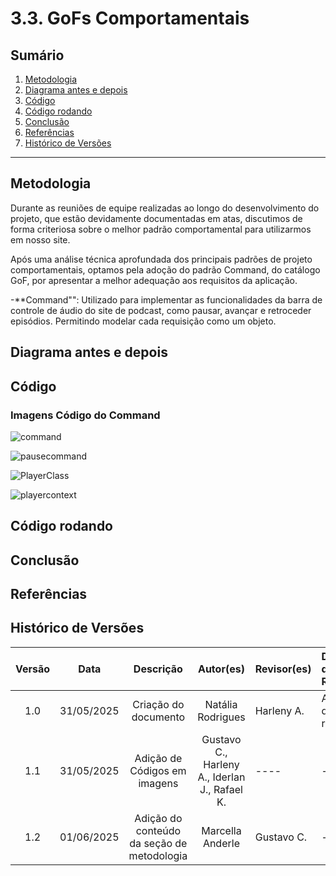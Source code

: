 # 3.3. GoFs Comportamentais

## Sumário
1. [Metodologia](#metodologia)
2. [Diagrama antes e depois](#diagrama-antes-e-depois)
3. [Código](#código)
4. [Código rodando](#código-rodando)
5. [Conclusão](#conclusão)
6. [Referências](#referências)
7. [Histórico de Versões](#histórico-de-versões)

---

## Metodologia

Durante as reuniões de equipe realizadas ao longo do desenvolvimento do projeto, que estão devidamente documentadas em atas, discutimos de forma criteriosa sobre o melhor padrão comportamental para utilizarmos em nosso site.

Após uma análise técnica aprofundada dos principais padrões de projeto comportamentais, optamos pela adoção do padrão Command, do catálogo GoF, por apresentar a melhor adequação aos requisitos da aplicação.

-**Command"": Utilizado para implementar as funcionalidades da barra de controle de áudio do site de podcast, como pausar, avançar e retroceder episódios. Permitindo modelar cada requisição como um objeto.

## Diagrama antes e depois

## Código
### Imagens Código do Command

![command](_media/Command/Command/command.png)

![pausecommand](_media/Command/Command/pausecommand.png)

![PlayerClass](_media/Command/Command/PlayerClass.png)

![playercontext](_media/Command/Command/playercontext.png)

## Código rodando

## Conclusão

## Referências

## Histórico de Versões

| Versão |    Data    |        Descrição         |    Autor(es)    |  Revisor(es)     |  Detalhes da Revisão  |  
| :----: | :--------: | :----------------------: | :-------------: | :----------------| :---------------------|
|  1.0   | 31/05/2025 |   Criação do documento   | Natália Rodrigues | Harleny A. | Arquiteura de pastas revisada |
|  1.1   | 31/05/2025 |   Adição de Códigos em imagens   | Gustavo C., Harleny A., Iderlan J., Rafael K. | ---- | -----|
|  1.2   | 01/06/2025 | Adição do conteúdo da seção de metodologia | Marcella Anderle | Gustavo C.      |----|
